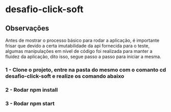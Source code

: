 # desafio-click-soft

## Observações

Antes de mostrar o processo básico para rodar a aplicação, é importante frisar que devido a certa imutabilidade da api fornecida para o teste,
algumas manipulações em nível de código foi realizada para manter a fluidez da aplicação, dito isso, segue passo a passo para iniciar a mesma.

### 1 - Clone o projeto, entre na pasta do mesmo com o comanto cd desafio-click-soft e realize os comando abaixo
### 2 - Rodar npm install
### 3 - Rodar npm start
